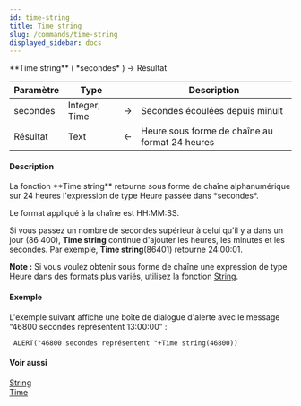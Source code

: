 ```yaml
---
id: time-string
title: Time string
slug: /commands/time-string
displayed_sidebar: docs
---
```


<!--REF #_command_.Time string.Syntax-->**Time string** ( *secondes* ) -> Résultat<!-- END REF-->
<!--REF #_command_.Time string.Params-->
| Paramètre | Type |  | Description |
| --- | --- | --- | --- |
| secondes | Integer, Time | &srarr; | Secondes écoulées depuis minuit |
| Résultat | Text | &larr; | Heure sous forme de chaîne au format 24 heures |

<!-- END REF-->

#### Description 

<!--REF #_command_.Time string.Summary-->La fonction **Time string** retourne sous forme de chaîne alphanumérique sur 24 heures l'expression de type Heure passée dans *secondes*.<!-- END REF-->

Le format appliqué à la chaîne est HH:MM:SS.

Si vous passez un nombre de secondes supérieur à celui qu'il y a dans un jour (86 400), **Time string** continue d'ajouter les heures, les minutes et les secondes. Par exemple, **Time string**(86401) retourne 24:00:01.

**Note :** Si vous voulez obtenir sous forme de chaîne une expression de type Heure dans des formats plus variés, utilisez la fonction [String](string.md). 

#### Exemple 

L'exemple suivant affiche une boîte de dialogue d'alerte avec le message “46800 secondes représentent 13:00:00” :

```4d
 ALERT("46800 secondes représentent "+Time string(46800))
```

#### Voir aussi 

[String](string.md)  
[Time](time.md)  